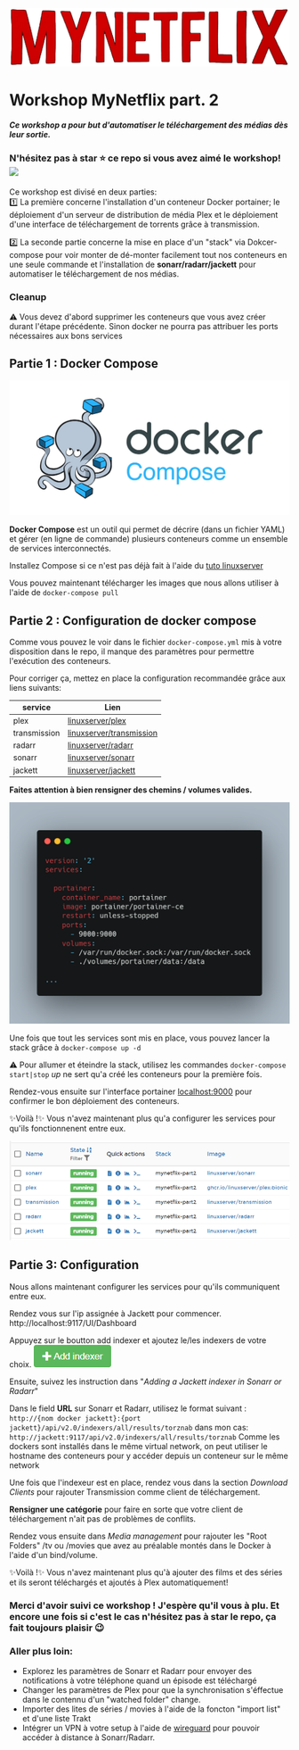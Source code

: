 ![](assets/mynetflix.png)

# Workshop MyNetflix part. 2

#### *Ce workshop a pour but d'automatiser le téléchargement des médias dès leur sortie.*

### **N'hésitez pas à star ⭐ ce repo si vous avez aimé le workshop!** ![](https://img.shields.io/github/stars/ajnart/mynetflix-part2?label=%E2%AD%90&style=for-the-badge?branch=master&kill_cache=1")

Ce workshop est divisé en deux parties:  
1️⃣ La première concerne l'installation d'un conteneur Docker portainer; le déploiement d'un serveur de distribution de média Plex et le déploiement d'une interface de téléchargement de torrents grâce à transmission.

2️⃣ La seconde partie concerne la mise en place d'un "stack" via Dokcer-compose pour voir monter de dé-monter facilement tout nos conteneurs en une seule commande et l'installation de **sonarr/radarr/jackett** pour automatiser le téléchargement de nos médias.

### Cleanup
⚠ Vous devez d'abord supprimer les conteneurs que vous avez créer durant l'étape précédente. Sinon docker ne pourra pas attribuer les ports nécessaires aux bons services 

## Partie 1 : Docker Compose
![](assets/docker-compose.jpg)

**Docker Compose** est un outil qui permet de décrire (dans un fichier YAML) et gérer (en ligne de commande) plusieurs conteneurs comme un ensemble de services interconnectés.

Installez Compose si ce n'est pas déjà fait à l'aide du [tuto linuxserver](https://docs.linuxserver.io/general/docker-compose)

Vous pouvez maintenant télécharger les images que nous allons utiliser à l'aide de ``docker-compose pull``

## Partie 2 : Configuration de docker compose
Comme vous pouvez le voir dans le fichier ``docker-compose.yml`` mis à votre disposition dans le repo, il manque des paramètres pour permettre l'exécution des conteneurs.

Pour corriger ça, mettez en place la configuration recommandée grâce aux liens suivants:

| service      | Lien |
|--------------|------|
| plex         | [linuxserver/plex](https://docs.linuxserver.io/images/docker-plex)
| transmission | [linuxserver/transmission](https://docs.linuxserver.io/images/docker-transmission)
| radarr       | [linuxserver/radarr](https://docs.linuxserver.io/images/docker-radarr)  
| sonarr       | [linuxserver/sonarr](https://docs.linuxserver.io/images/docker-sonarr)
| jackett      | [linuxserver/jackett](https://docs.linuxserver.io/images/docker-jackett)

**Faites attention à bien rensigner des chemins / volumes valides.**

![](assets/carbon.png)

Une fois que tout les services sont mis en place, vous pouvez lancer la stack grâce à ``docker-compose up -d``

⚠ Pour allumer et éteindre la stack, utilisez les commandes ``docker-compose start|stop`` *up* ne sert qu'a créé les conteneurs pour la première fois.

Rendez-vous ensuite sur l'interface portainer [localhost:9000](http://localhost:9000) pour confirmer le bon déploiement des conteneurs.

✨Voilà !✨ Vous n'avez maintenant plus qu'a configurer les services pour qu'ils fonctionnenent entre eux.

![](assets/portainer.png)

## Partie 3: Configuration

Nous allons maintenant configurer les services pour qu'ils communiquent entre eux.

Rendez vous sur l'ip assignée à Jackett pour commencer. http://localhost:9117/UI/Dashboard

Appuyez sur le boutton add indexer et ajoutez le/les indexers de votre choix.
![](assets/addindexer.png)

Ensuite, suivez les instruction dans "*Adding a Jackett indexer in Sonarr or Radarr*"

Dans le field **URL** sur Sonarr et Radarr, utilisez le format suivant :
``http://{nom docker jackett}:{port jackett}/api/v2.0/indexers/all/results/torznab``
dans mon cas:
``http://jackett:9117/api/v2.0/indexers/all/results/torznab``
Comme les dockers sont installés dans le même virtual network, on peut utiliser le hostname des conteneurs pour y accéder depuis un conteneur sur le même network

Une fois que l'indexeur est en place, rendez vous dans la section *Download Clients* pour rajouter Transmission comme client de téléchargement.

**Rensigner une catégorie** pour faire en sorte que votre client de téléchargement n'ait pas de problèmes de conflits.

Rendez vous ensuite dans *Media management* pour rajouter les "Root Folders" /tv ou /movies que avez au préalable montés dans le Docker à l'aide d'un bind/volume.

✨Voilà !✨ Vous n'avez maintenant plus qu'à ajouter des films et des séries et ils seront téléchargés et ajoutés à Plex automatiquement!

### Merci d'avoir suivi ce workshop ! J'espère qu'il vous à plu. Et encore une fois si c'est le cas n'hésitez pas à star le repo, ça fait toujours plaisir 😉

### Aller plus loin:
- Explorez les paramètres de Sonarr et Radarr pour envoyer des notifications à votre téléphone quand un épisode est téléchargé
- Changer les paramètres de Plex pour que la synchronisation s'éffectue dans le contennu d'un "watched folder" change.
- Importer des lites de séries / movies à l'aide de la foncton "import list" et d'une liste Trakt
- Intégrer un VPN à votre setup à l'aide de [wireguard](https://hub.docker.com/r/linuxserver/wireguard) pour pouvoir accéder à distance à Sonarr/Radarr.
